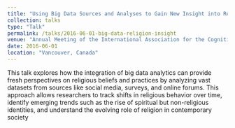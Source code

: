 ```yaml
---
title: "Using Big Data Sources and Analyses to Gain New Insight into Religion"
collection: talks
type: "Talk"
permalink: /talks/2016-06-01-big-data-religion-insight
venue: "Annual Meeting of the International Association for the Cognitive Science of Religion"
date: 2016-06-01
location: "Vancouver, Canada"
---
```

This talk explores how the integration of big data analytics can provide fresh perspectives on religious beliefs and practices by analyzing vast datasets from sources like social media, surveys, and online forums. This approach allows researchers to track shifts in religious behavior over time, identify emerging trends such as the rise of spiritual but non-religious identities, and understand the evolving role of religion in contemporary society
